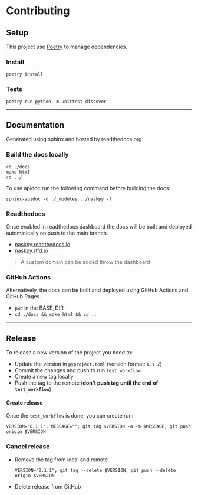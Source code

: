 # Contributing

## Setup

This project use [Poetry](https://python-poetry.org/) to manage dependencies.

### Install

```shell
poetry install
```

### Tests

```shell
poetry run python -m unittest discover
```

--------------------------------------------------------------------------------

## Documentation

Generated using sphinx and hosted by readthedocs.org

### Build the docs locally

```shell
cd ./docs 
make html
cd ../
```

To use apidoc run the following command before building the docs:

```shell
sphinx-apidoc -o ./_modules ../naskpy -f
```

### Readthedocs

Once enabled in readthedocs dashboard the docs will be built and deployed automatically on push to the main branch.

- [naskpy.readthedocs.io](https://naskpy.readthedocs.io)
- [naskpy.rtfd.io](https://naskpy.rtfd.io)

> A custom domain can be added throw the dashboard

### GitHub Actions

Alternatively, the docs can be built and deployed using GitHub Actions and GitHub Pages.

- `pwd` in the BASE_DIR
- `cd ./docs && make html && cd ..`

--------------------------------------------------------------------------------

## Release

To release a new version of the project you need to:

- Update the version in `pyproject.toml` (version format: `X.Y.Z`)
- Commit the changes and push to run `test_workflow`
- Create a new tag locally
- Push the tag to the remote (**don't push tag until the end of `test_workflow`**)

#### Create release

Once the `test_workflow` is done, you can create run:

```shell
VERSION="0.1.1"; MESSAGE=""; git tag $VERSION -a -m $MESSAGE; git push origin $VERSION
```

### Cancel release

- Remove the tag from local and remote
  ```shell
  VERSION="0.1.1"; git tag --delete $VERSION; git push --delete origin $VERSION
  ```
- Delete release from GitHub
